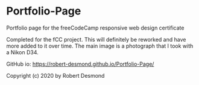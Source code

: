 # Portfolio-Page
 Portfolio page for the freeCodeCamp responsive web design certificate

Completed for the fCC project. This will definitely be reworked and have more added to it over time. The main image is a photograph that I took with a Nikon D34.

GitHub io: https://robert-desmond.github.io/Portfolio-Page/

Copyright (c) 2020 by Robert Desmond
